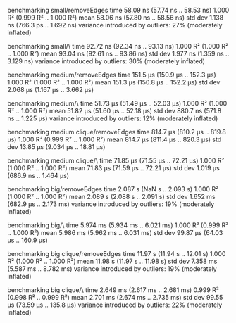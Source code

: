 benchmarking small/removeEdges
time                 58.09 ns   (57.74 ns .. 58.53 ns)
                     1.000 R²   (0.999 R² .. 1.000 R²)
mean                 58.06 ns   (57.80 ns .. 58.56 ns)
std dev              1.138 ns   (766.3 ps .. 1.692 ns)
variance introduced by outliers: 27% (moderately inflated)

benchmarking small/\\
time                 92.72 ns   (92.34 ns .. 93.13 ns)
                     1.000 R²   (1.000 R² .. 1.000 R²)
mean                 93.04 ns   (92.61 ns .. 93.86 ns)
std dev              1.977 ns   (1.359 ns .. 3.129 ns)
variance introduced by outliers: 30% (moderately inflated)

benchmarking medium/removeEdges
time                 151.5 μs   (150.9 μs .. 152.3 μs)
                     1.000 R²   (1.000 R² .. 1.000 R²)
mean                 151.3 μs   (150.8 μs .. 152.2 μs)
std dev              2.068 μs   (1.167 μs .. 3.662 μs)

benchmarking medium/\\
time                 51.73 μs   (51.49 μs .. 52.03 μs)
                     1.000 R²   (1.000 R² .. 1.000 R²)
mean                 51.82 μs   (51.60 μs .. 52.18 μs)
std dev              880.7 ns   (571.8 ns .. 1.225 μs)
variance introduced by outliers: 12% (moderately inflated)

benchmarking medium clique/removeEdges
time                 814.7 μs   (810.2 μs .. 819.8 μs)
                     1.000 R²   (0.999 R² .. 1.000 R²)
mean                 814.7 μs   (811.4 μs .. 820.3 μs)
std dev              13.85 μs   (9.034 μs .. 18.81 μs)

benchmarking medium clique/\\
time                 71.85 μs   (71.55 μs .. 72.21 μs)
                     1.000 R²   (1.000 R² .. 1.000 R²)
mean                 71.83 μs   (71.59 μs .. 72.21 μs)
std dev              1.019 μs   (686.9 ns .. 1.464 μs)

benchmarking big/removeEdges
time                 2.087 s    (NaN s .. 2.093 s)
                     1.000 R²   (1.000 R² .. 1.000 R²)
mean                 2.089 s    (2.088 s .. 2.091 s)
std dev              1.652 ms   (682.9 μs .. 2.173 ms)
variance introduced by outliers: 19% (moderately inflated)

benchmarking big/\\
time                 5.974 ms   (5.934 ms .. 6.021 ms)
                     1.000 R²   (0.999 R² .. 1.000 R²)
mean                 5.986 ms   (5.962 ms .. 6.031 ms)
std dev              99.87 μs   (64.03 μs .. 160.9 μs)

benchmarking big clique/removeEdges
time                 11.97 s    (11.94 s .. 12.01 s)
                     1.000 R²   (1.000 R² .. 1.000 R²)
mean                 11.98 s    (11.97 s .. 11.98 s)
std dev              7.358 ms   (5.587 ms .. 8.782 ms)
variance introduced by outliers: 19% (moderately inflated)

benchmarking big clique/\\
time                 2.649 ms   (2.617 ms .. 2.681 ms)
                     0.999 R²   (0.998 R² .. 0.999 R²)
mean                 2.701 ms   (2.674 ms .. 2.735 ms)
std dev              99.55 μs   (73.59 μs .. 135.8 μs)
variance introduced by outliers: 22% (moderately inflated)

